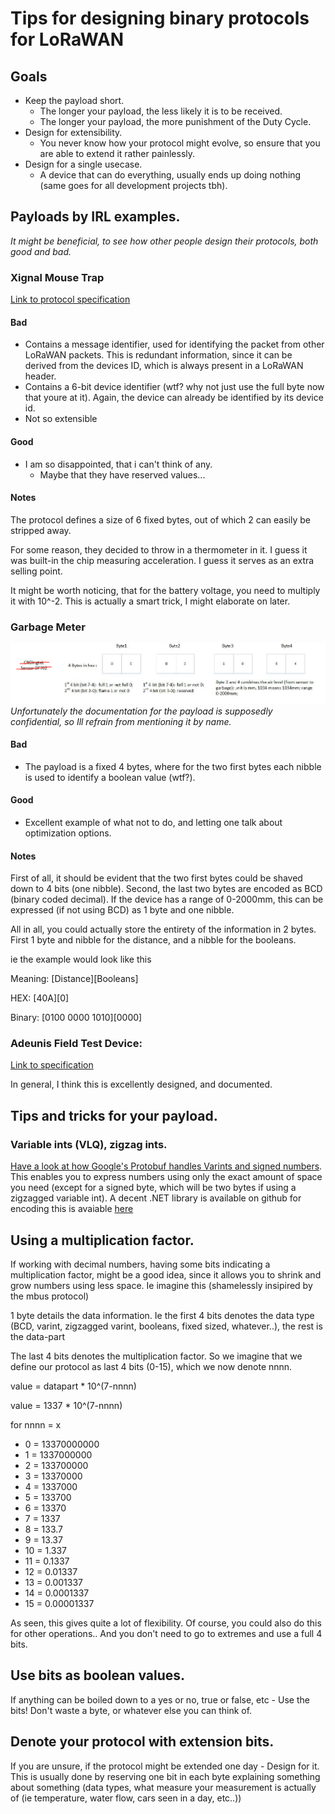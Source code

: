 # Tips for designing binary protocols for LoRaWAN

## Goals

- Keep the payload short.
  - The longer your payload, the less likely it is to be received.
  - The longer your payload, the more punishment of the Duty Cycle.
- Design for extensibility.
  - You never know how your protocol might evolve, so ensure that you are able to extend it rather painlessly.
- Design for a single usecase.
  - A device that can do everything, usually ends up doing nothing (same goes for all development projects tbh).

## Payloads by IRL examples.
_It might be beneficial, to see how other people design their protocols, both good and bad._
### Xignal Mouse Trap


[Link to protocol specification](lorawan_protocol_specifications/xignal_rattrap.pdf)
#### Bad
- Contains a message identifier, used for identifying the packet from other LoRaWAN packets. This is redundant information, since it can be derived from the devices ID, which is always present in a LoRaWAN header.
- Contains a 6-bit device identifier (wtf? why not just use the full byte now that youre at it). Again, the device can already be identified by its device id.
- Not so extensible
#### Good
- I am so disappointed, that i can't think of any.
  - Maybe that they have reserved values...
#### Notes
The protocol defines a size of 6 fixed bytes, out of which 2 can easily be stripped away.

For some reason, they decided to throw in a thermometer in it. I guess it was built-in the chip measuring acceleration. I guess it serves as an extra selling point.

It might be worth noticing, that for the battery voltage, you need to multiply it with 10^-2. This is actually a smart trick, I might elaborate on later.

### Garbage Meter

![](lorawan_protocol_specifications/secretagentman.PNG)
_Unfortunately the documentation for the payload is supposedly confidential, so Ill refrain from mentioning it by name._

#### Bad
- The payload is a fixed 4 bytes, where for the two first bytes each nibble is used to identify a boolean value (wtf?).

#### Good
- Excellent example of what not to do, and letting one talk about optimization options.
  
#### Notes

First of all, it should be evident that the two first bytes could be shaved down to 4 bits (one nibble). Second, the last two bytes are encoded as BCD (binary coded decimal). If the device has a range of 0-2000mm, this can be expressed (if not using BCD) as 1 byte and one nibble.

All in all, you could actually store the entirety of the information in 2 bytes. First 1 byte and nibble for the distance, and a nibble for the booleans.

ie the example would look like this

Meaning:
[Distance][Booleans]

HEX:
[40A][0]

Binary:
[0100 0000 1010][0000]

### Adeunis Field Test Device:

[Link to specification](lorawan_protocol_specifications/adeunis_fieldtester.pdf)

In general, I think this is excellently designed, and documented.

## Tips and tricks for your payload.

### Variable ints (VLQ), zigzag ints.
[Have a look at how Google's Protobuf handles Varints and signed numbers](https://developers.google.com/protocol-buffers/docs/encoding). This enables you to express numbers using only the exact amount of space you need (except for a signed byte, which will be two bytes if using a zigzagged variable int). A decent .NET library is available on github for encoding this is avaiable [here](https://github.com/topas/VarintBitConverter)

## Using a multiplication factor.
If working with decimal numbers, having some bits indicating a multiplication factor, might be a good idea, since it allows you to shrink and grow numbers using less space. Ie imagine this (shamelessly insipired by the mbus protocol)

1 byte details the data information. Ie the first 4 bits denotes the data type (BCD, varint, zigzagged varint, booleans, fixed sized, whatever..), the rest is the data-part

The last 4 bits denotes the multiplication factor. So we imagine that we define our protocol as last 4 bits (0-15), which we now denote nnnn.

value = datapart * 10^(7-nnnn)

value = 1337 * 10^(7-nnnn)

for nnnn = x

- 0 = 13370000000
- 1 = 1337000000
- 2 = 133700000
- 3 = 13370000
- 4 = 1337000
- 5 = 133700
- 6 = 13370
- 7 = 1337
- 8 = 133.7
- 9 = 13.37
- 10 = 1.337
- 11 = 0.1337
- 12 = 0.01337
- 13 = 0.001337
- 14 = 0.0001337
- 15 = 0.00001337

As seen, this gives quite a lot of flexibility. Of course, you could also do this for other operations.. And you don't need to go to extremes and use a full 4 bits.

## Use bits as boolean values.

If anything can be boiled down to a yes or no, true or false, etc - Use the bits! Don't waste a byte, or whatever else you can think of.

## Denote your protocol with extension bits.
If you are unsure, if the protocol might be extended one day - Design for it. This is usually done by reserving one bit in each byte explaining something about something (data types, what measure your measurement is actually of (ie temperature, water flow, cars seen in a day, etc..))